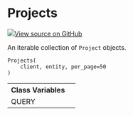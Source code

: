 # Projects

<!-- Insert buttons and diff -->


[![](https://www.tensorflow.org/images/GitHub-Mark-32px.png)View source on GitHub](https://www.github.com/wandb/client/tree/master/wandb/apis/public.py#L622-L681)




An iterable collection of `Project` objects.

<pre><code>Projects(
    client, entity, per_page=50
)</code></pre>



<!-- Placeholder for "Used in" -->




<!-- Tabular view -->
<table>
<tr><th>Class Variables</th></tr>

<tr>
<td>
QUERY<a id="QUERY"></a>
</td>
<td>

</td>
</tr>
</table>

